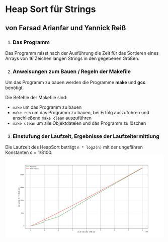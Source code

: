 # Heap Sort für Strings
## von Farsad Arianfar und Yannick Reiß


1. ### Das Programm
Das Programm misst nach der Ausführung die Zeit für das Sortieren eines Arrays von 16 Zeichen langen Strings in den gegebenen Größen.

2. ### Anweisungen zum Bauen / Regeln der Makefile
Um das Programm zu bauen werden die Programme **make** und **gcc** benötigt.

Die Befehle der Makefile sind:
- `make` um das Programm zu bauen
- `make run` um das Programm zu bauen, bei Erfolg auszuführen und anschließend `make clean` auszuführen
- `make clean` um alle Objektdateien und das Programm zu löschen

3. ### Einstufung der Laufzeit, Ergebnisse der Laufzeitermittlung
Die Laufzeit des HeapSort beträgt `n * log2(n)` mit der ungefähren Konstanten c = 1/8100. 
![File not Found](Messwerte.png)
